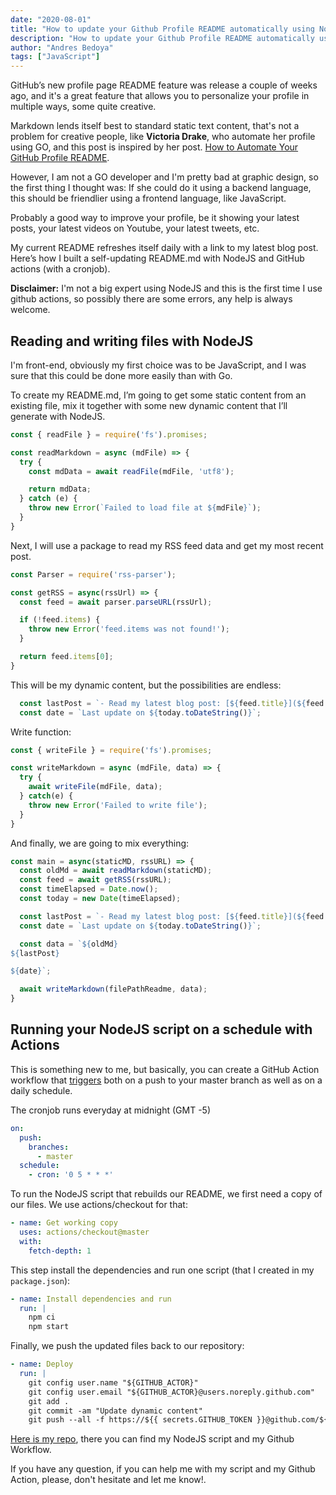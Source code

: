 ```yaml
---
date: "2020-08-01"
title: "How to update your Github Profile README automatically using NodeJS"
description: "How to update your Github Profile README automatically using NodeJS and Github actions"
author: "Andres Bedoya"
tags: ["JavaScript"]
---
```


GitHub’s new profile page README feature was release a couple of weeks ago, and it's a great feature that allows you to personalize your profile in multiple ways, some quite creative.

Markdown lends itself best to standard static text content, that's not a problem for creative people, like **Victoria Drake**, who automate her profile using GO, and this post is inspired by her post. <a class="hover:no-underline text-blue underline" href="https://victoria.dev/blog/go-automate-your-github-profile-readme/" target="_blank" rel="noopener noreferrer">How to Automate Your GitHub Profile README</a>.

However, I am not a GO developer and I'm pretty bad at graphic design, so the first thing I thought was: If she could do it using a backend language, this should be friendlier using a frontend language, like JavaScript.

Probably a good way to improve your profile, be it showing your latest posts, your latest videos on Youtube, your latest tweets, etc.

My current README refreshes itself daily with a link to my latest blog post. Here’s how I built a self-updating README.md with NodeJS and GitHub actions (with a cronjob).

**Disclaimer:** I'm not a big expert using NodeJS and this is the first time I use github actions, so possibly there are some errors, any help is always welcome.

## Reading and writing files with NodeJS

I'm front-end, obviously my first choice was to be JavaScript, and I was sure that this could be done more easily than with Go.

To create my README.md, I’m going to get some static content from an existing file, mix it together with some new dynamic content that I’ll generate with NodeJS.

```js
const { readFile } = require('fs').promises;

const readMarkdown = async (mdFile) => {
  try {
    const mdData = await readFile(mdFile, 'utf8');

    return mdData;
  } catch (e) {
    throw new Error(`Failed to load file at ${mdFile}`);
  }
}
```

Next, I will use a package to read my RSS feed data and get my most recent post.

```js
const Parser = require('rss-parser');

const getRSS = async(rssUrl) => {
  const feed = await parser.parseURL(rssUrl);

  if (!feed.items) {
    throw new Error('feed.items was not found!');
  }

  return feed.items[0];
}
```

This will be my dynamic content, but the possibilities are endless:

```js
  const lastPost = `- Read my latest blog post: [${feed.title}](${feed.link})`;
  const date = `Last update on ${today.toDateString()}`;
```

Write function:
```js
const { writeFile } = require('fs').promises;

const writeMarkdown = async (mdFile, data) => {
  try {
    await writeFile(mdFile, data);
  } catch(e) {
    throw new Error('Failed to write file');
  }
}
```

And finally, we are going to mix everything:

```js
const main = async(staticMD, rssURL) => {
  const oldMd = await readMarkdown(staticMD);
  const feed = await getRSS(rssURL);
  const timeElapsed = Date.now();
  const today = new Date(timeElapsed);

  const lastPost = `- Read my latest blog post: [${feed.title}](${feed.link})`;
  const date = `Last update on ${today.toDateString()}`;

  const data = `${oldMd}
${lastPost}

${date}`;

  await writeMarkdown(filePathReadme, data);
}
```

## Running your NodeJS script on a schedule with Actions

This is something new to me, but basically, you can create a GitHub Action workflow that <a class="hover:no-underline text-blue underline" href="https://docs.github.com/en/actions/reference/events-that-trigger-workflows" target="_blank" rel="noopener noreferrer">triggers</a> both on a push to your master branch as well as on a daily schedule.

The cronjob runs everyday at midnight (GMT -5)
```yml
on:
  push:
    branches:
      - master
  schedule:
    - cron: '0 5 * * *'
```

To run the NodeJS script that rebuilds our README, we first need a copy of our files. We use actions/checkout for that:

```yml
- name: Get working copy
  uses: actions/checkout@master
  with:
    fetch-depth: 1 
```

This step install the dependencies and run one script (that I created in my `package.json`):

```yml
- name: Install dependencies and run
  run: |
    npm ci
    npm start
```

Finally, we push the updated files back to our repository:

```yml
- name: Deploy
  run: |
    git config user.name "${GITHUB_ACTOR}"
    git config user.email "${GITHUB_ACTOR}@users.noreply.github.com"
    git add .
    git commit -am "Update dynamic content"
    git push --all -f https://${{ secrets.GITHUB_TOKEN }}@github.com/${GITHUB_REPOSITORY}.git
```

[Here is my repo](https://github.com/Angelfire/Angelfire), there you can find my NodeJS script and my Github Workflow.

If you have any question, if you can help me with my script and my Github Action, please, don't hesitate and let me know!.
